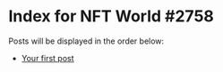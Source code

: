 # Index for NFT World #2758
Posts will be displayed in the order below:

- [Your first post](./001-first.md)

